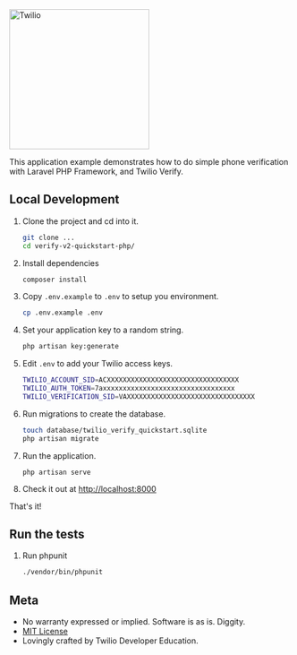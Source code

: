 <a href="https://www.twilio.com">
  <img src="https://static0.twilio.com/marketing/bundles/marketing/img/logos/wordmark-red.svg" alt="Twilio" width="250" />
</a>

This application example demonstrates how to do simple phone verification with Laravel PHP Framework, and Twilio Verify.

## Local Development

1. Clone the project and cd into it.
    ```bash
    git clone ...
    cd verify-v2-quickstart-php/
    ```
1. Install dependencies
    ```bash
    composer install
    ```
1. Copy `.env.example` to `.env` to setup you environment.
    ```bash
    cp .env.example .env
    ```

1. Set your application key to a random string.
    ```bash
    php artisan key:generate
    ```

1. Edit `.env` to add your Twilio access keys.
    ```bash
    TWILIO_ACCOUNT_SID=ACXXXXXXXXXXXXXXXXXXXXXXXXXXXXXXXXX
    TWILIO_AUTH_TOKEN=7axxxxxxxxxxxxxxxxxxxxxxxxxxxxxxxxx
    TWILIO_VERIFICATION_SID=VAXXXXXXXXXXXXXXXXXXXXXXXXXXXXXXXX
    ```

1. Run migrations to create the database.
    ```bash
    touch database/twilio_verify_quickstart.sqlite
    php artisan migrate
    ```

1. Run the application.
    ```bach
    php artisan serve
    ```

1. Check it out at [http://localhost:8000](http://localhost:8000)


That's it!

## Run the tests

1. Run phpunit
   ```bash
   ./vendor/bin/phpunit
   ```

## Meta

* No warranty expressed or implied. Software is as is. Diggity.
* [MIT License](http://www.opensource.org/licenses/mit-license.html)
* Lovingly crafted by Twilio Developer Education.
